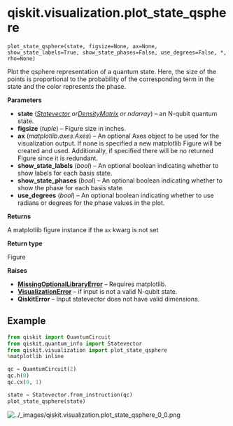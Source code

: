 # qiskit.visualization.plot\_state\_qsphere

<span id="undefined" />

`plot_state_qsphere(state, figsize=None, ax=None, show_state_labels=True, show_state_phases=False, use_degrees=False, *, rho=None)`

Plot the qsphere representation of a quantum state. Here, the size of the points is proportional to the probability of the corresponding term in the state and the color represents the phase.

**Parameters**

*   **state** ([*Statevector*](qiskit.quantum_info.Statevector#qiskit.quantum_info.Statevector "qiskit.quantum_info.Statevector")  *or*[*DensityMatrix*](qiskit.quantum_info.DensityMatrix#qiskit.quantum_info.DensityMatrix "qiskit.quantum_info.DensityMatrix") *or ndarray*) – an N-qubit quantum state.
*   **figsize** (*tuple*) – Figure size in inches.
*   **ax** (*matplotlib.axes.Axes*) – An optional Axes object to be used for the visualization output. If none is specified a new matplotlib Figure will be created and used. Additionally, if specified there will be no returned Figure since it is redundant.
*   **show\_state\_labels** (*bool*) – An optional boolean indicating whether to show labels for each basis state.
*   **show\_state\_phases** (*bool*) – An optional boolean indicating whether to show the phase for each basis state.
*   **use\_degrees** (*bool*) – An optional boolean indicating whether to use radians or degrees for the phase values in the plot.

**Returns**

A matplotlib figure instance if the `ax` kwarg is not set

**Return type**

Figure

**Raises**

*   [**MissingOptionalLibraryError**](qiskit.aqua.MissingOptionalLibraryError#qiskit.aqua.MissingOptionalLibraryError "qiskit.aqua.MissingOptionalLibraryError") – Requires matplotlib.
*   [**VisualizationError**](qiskit.visualization.VisualizationError#qiskit.visualization.VisualizationError "qiskit.visualization.VisualizationError") – if input is not a valid N-qubit state.
*   **QiskitError** – Input statevector does not have valid dimensions.

## Example

```python
from qiskit import QuantumCircuit
from qiskit.quantum_info import Statevector
from qiskit.visualization import plot_state_qsphere
%matplotlib inline

qc = QuantumCircuit(2)
qc.h(0)
qc.cx(0, 1)

state = Statevector.from_instruction(qc)
plot_state_qsphere(state)
```

![../\_images/qiskit.visualization.plot\_state\_qsphere\_0\_0.png](/images/api/qiskit/0.29/qiskit.visualization.plot_state_qsphere_0_0.png)
